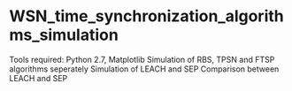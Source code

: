 # WSN_time_synchronization_algorithms_simulation
Tools required: Python 2.7, Matplotlib
Simulation of RBS, TPSN and FTSP algorithms seperately
Simulation of LEACH and SEP
Comparison between LEACH and SEP
